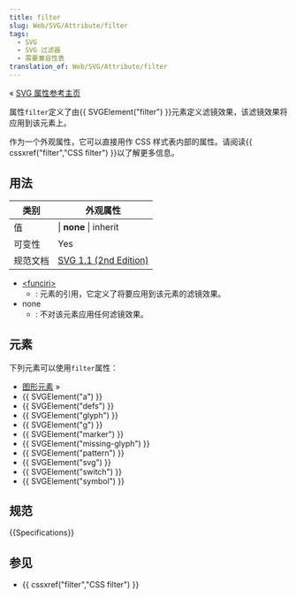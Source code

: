 ```yaml
---
title: filter
slug: Web/SVG/Attribute/filter
tags:
  - SVG
  - SVG 过滤器
  - 需要兼容性表
translation_of: Web/SVG/Attribute/filter
---
```

« [SVG 属性参考主页](/en/SVG/Attribute)

属性`filter`定义了由{{ SVGElement("filter") }}元素定义滤镜效果，该滤镜效果将应用到该元素上。

作为一个外观属性，它可以直接用作 CSS 样式表内部的属性。请阅读{{ cssxref("filter","CSS filter") }}以了解更多信息。

## 用法

| 类别     | 外观属性                                                                        |
| -------- | ------------------------------------------------------------------------------- |
| 值       | [<funciri>](/en/SVG/Content_type#FuncIRI) \| **none** \| inherit                |
| 可变性   | Yes                                                                             |
| 规范文档 | [SVG 1.1 (2nd Edition)](http://www.w3.org/TR/SVG11/filters.html#FilterProperty) |

- [\<funciri>](/en/SVG/Content_type#FuncIRI)
  - : 元素的引用，它定义了将要应用到该元素的滤镜效果。
- none
  - : 不对该元素应用任何滤镜效果。

## 元素

下列元素可以使用`filter`属性：

- [图形元素](/en/SVG/Element#Graphics_elements) »
- {{ SVGElement("a") }}
- {{ SVGElement("defs") }}
- {{ SVGElement("glyph") }}
- {{ SVGElement("g") }}
- {{ SVGElement("marker") }}
- {{ SVGElement("missing-glyph") }}
- {{ SVGElement("pattern") }}
- {{ SVGElement("svg") }}
- {{ SVGElement("switch") }}
- {{ SVGElement("symbol") }}

## 规范

{{Specifications}}

## 参见

- {{ cssxref("filter","CSS filter") }}

